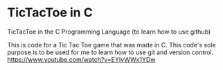 # TicTacToe in C
TicTacToe in the C Programming Language (to learn how to use github)

This is code for a Tic Tac Toe game that was made in C.
This code's sole purpose is to be used for me to learn how to use git and version control.
https://www.youtube.com/watch?v=EYIvWWx1YDw
